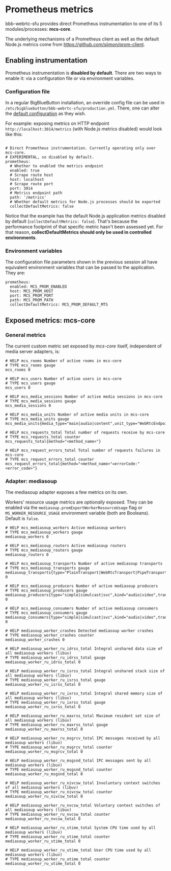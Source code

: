  # Prometheus metrics

bbb-webrtc-sfu provides direct Prometheus instrumentation to one of its 5 modules/processes: **mcs-core**.

The underlying mechanisms of a Prometheus client as well as the default Node.js metrics come from https://github.com/siimon/prom-client.

## Enabling instrumentation

Prometheus instrumentation is **disabled by default**. There are two ways to enable it: via a configuration file or via environment variables.

### Configuration file

In a regular BigBlueButton installation, an override config file can be used in `/etc/bigbluebutton/bbb-webrtc-sfu/production.yml`. There, one can alter the [default configuration](https://github.com/bigbluebutton/bbb-webrtc-sfu/blob/5e5b91a9f77be8971069fe661570d9cb423a2bb5/config/default.example.yml#L216-L227) as they wish.

For example: exposing metrics on HTTP endpoint `http://localhost:3014/metrics` (with Node.js metrics disabled) would look like this:

```

# Direct Prometheus instrumentation. Currently operating only over mcs-core.
# EXPERIMENTAL, so disabled by default.
prometheus:
  # Whether to enabled the metrics endpoint
  enabled: true
  # Scrape route host
  host: localhost
  # Scrape route port
  port: 3014
  # Metrics endpoint path
  path: '/metrics'
  # Whether default metrics for Node.js processes should be exported
  collectDefaultMetrics: false

```

Notice that the example has the default Node.js application metrics disabled by default (`collectDefaultMetrics: false`). That's because the performance footprint of that specific metric hasn't been assessed yet. For that reason,   **collectDefaultMetrics should only be used in controlled environments**.

### Environment variables

The configuration file parameters shown in the previous session all have equivalent environment variables that can be passed to the application. They are:

```
prometheus:
  enabled: MCS_PROM_ENABLED
  host: MCS_PROM_HOST
  port: MCS_PROM_PORT
  path: MCS_PROM_PATH
  collectDefaultMetrics: MCS_PROM_DEFAULT_MTS
```

## Exposed metrics: mcs-core

### General metrics

The current custom metric set exposed by _mcs-core_ itself, independent of media server adapters, is:

```
# HELP mcs_rooms Number of active rooms in mcs-core
# TYPE mcs_rooms gauge
mcs_rooms 0

# HELP mcs_users Number of active users in mcs-core
# TYPE mcs_users gauge
mcs_users 0

# HELP mcs_media_sessions Number of active media sessions in mcs-core
# TYPE mcs_media_sessions gauge
mcs_media_sessions 0

# HELP mcs_media_units Number of active media units in mcs-core
# TYPE mcs_media_units gauge
mcs_media_units{media_type="main|audio|content",unit_type="WebRtcEndpoint|RtpEndpoint|RecorderEndpoint",direction="sendrecv|sendonly|recvonly"}

# HELP mcs_requests_total Total number of requests receive by mcs-core
# TYPE mcs_requests_total counter
mcs_requests_total{method="<method_name>"}

# HELP mcs_request_errors_total Total number of requests failures in mcs-core
# TYPE mcs_request_errors_total counter
mcs_request_errors_total{method="<method_name>"=errorCode:"<error_code>"}

```

### Adapter: mediasoup

The mediasoup adapter exposes a few metrics on its own.

Workers' resource usage metrics are _optionally_ exposed. They can be enabled via
the `mediasoup.promExportWorkerResourceUsage` flag or `MS_WORKER_RESOURCE_USAGE`
environment variable (both are Booleans). Default is `false`.

```
# HELP mcs_mediasoup_workers Active mediasoup workers
# TYPE mcs_mediasoup_workers gauge
mediasoup_workers 0

# HELP mcs_mediasoup_routers Active mediasoup routers
# TYPE mcs_mediasoup_routers gauge
mediasoup_routers 0

# HELP mcs_mediasoup_transports Number of active mediasoup transports
# TYPE mcs_mediasoup_transports gauge
mediasoup_transports{type="PlainTransport|WebRtcTransport|PipeTransport|DirectTransport"} 0

# HELP mcs_mediasoup_producers Number of active mediasoup producers
# TYPE mcs_mediasoup_producers gauge
mediasoup_producers{type="simple|simulcast|svc",kind="audio|video",transport_type="PlainTransport|WebRtcTransport|PipeTransport|DirectTransport"} 0

# HELP mcs_mediasoup_consumers Number of active mediasoup consumers
# TYPE mcs_mediasoup_consumers gauge
mediasoup_consumers{type="simple|simulcast|svc",kind="audio|video",transport_type="PlainTransport|WebRtcTransport|PipeTransport|DirectTransport"} 0

# HELP mediasoup_worker_crashes Detected mediasoup worker crashes
# TYPE mediasoup_worker_crashes counter
mediasoup_worker_crashes 0

# HELP mediasoup_worker_ru_idrss_total Integral unshared data size of all mediasoup workers (libuv)
# TYPE mediasoup_worker_ru_idrss_total gauge
mediasoup_worker_ru_idrss_total 0

# HELP mediasoup_worker_ru_isrss_total Integral unshared stack size of all mediasoup workers (libuv)
# TYPE mediasoup_worker_ru_isrss_total gauge
mediasoup_worker_ru_isrss_total 0

# HELP mediasoup_worker_ru_ixrss_total Integral shared memory size of all mediasoup workers (libuv)
# TYPE mediasoup_worker_ru_ixrss_total gauge
mediasoup_worker_ru_ixrss_total 0

# HELP mediasoup_worker_ru_maxrss_total Maximum resident set size of all mediasoup workers (libuv)
# TYPE mediasoup_worker_ru_maxrss_total gauge
mediasoup_worker_ru_maxrss_total 0

# HELP mediasoup_worker_ru_msgrcv_total IPC messages received by all mediasoup workers (libuv)
# TYPE mediasoup_worker_ru_msgrcv_total counter
mediasoup_worker_ru_msgrcv_total 0

# HELP mediasoup_worker_ru_msgsnd_total IPC messages sent by all mediasoup workers (libuv)
# TYPE mediasoup_worker_ru_msgsnd_total counter
mediasoup_worker_ru_msgsnd_total 0

# HELP mediasoup_worker_ru_nivcsw_total Involuntary context switches of all mediasoup workers (libuv)
# TYPE mediasoup_worker_ru_nivcsw_total counter
mediasoup_worker_ru_nivcsw_total 0

# HELP mediasoup_worker_ru_nvcsw_total Voluntary context switches of all mediasoup workers (libuv)
# TYPE mediasoup_worker_ru_nvcsw_total counter
mediasoup_worker_ru_nvcsw_total 0

# HELP mediasoup_worker_ru_stime_total System CPU time used by all mediasoup workers (libuv)
# TYPE mediasoup_worker_ru_stime_total counter
mediasoup_worker_ru_stime_total 0

# HELP mediasoup_worker_ru_utime_total User CPU time used by all mediasoup workers (libuv)
# TYPE mediasoup_worker_ru_utime_total counter
mediasoup_worker_ru_utime_total 0
```
